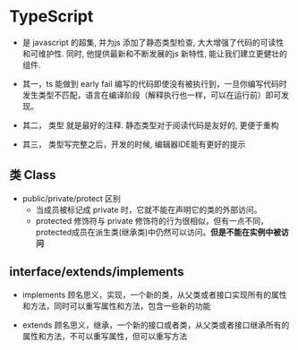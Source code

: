 # TypeScript
* 是 javascript 的超集, 并为js 添加了静态类型检查, 大大增强了代码的可读性和可维护性. 同时, 他提供最新和不断发展的js 新特性, 能让我们建立更健壮的组件. 

* 其一，ts 能做到 early fail 编写的代码即使没有被执行到，一旦你编写代码时发生类型不匹配，语言在编译阶段（解释执行也一样，可以在运行前）即可发现。

* 其二， 类型 就是最好的注释. 静态类型对于阅读代码是友好的, 更便于重构

* 其三， 类型写完整之后，开发的时候, 编辑器IDE能有更好的提示



## 类 Class

* public/private/protect 区别
    * 当成员被标记成 private 时，它就不能在声明它的类的外部访问。
    * protected 修饰符与 private 修饰符的行为很相似，但有一点不同，protected成员在派生类(继承类)中仍然可以访问。**但是不能在实例中被访问**


## interface/extends/implements
* implements 顾名思义，实现，一个新的类，从父类或者接口实现所有的属性和方法，同时可以重写属性和方法，包含一些新的功能

* extends 顾名思义，继承，一个新的接口或者类，从父类或者接口继承所有的属性和方法，不可以重写属性，但可以重写方法